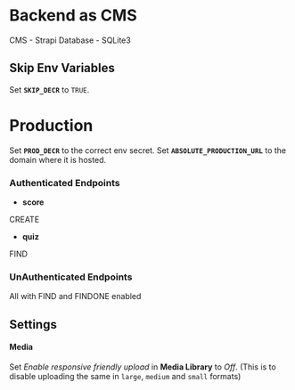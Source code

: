 # Backend as CMS

CMS - Strapi
Database - SQLite3

## Skip Env Variables

Set **`SKIP_DECR`** to `TRUE`.

# Production

Set **`PROD_DECR`** to the correct env secret.
Set **`ABSOLUTE_PRODUCTION_URL`** to the domain where it is hosted.

### Authenticated Endpoints

-   **score**

CREATE

-   **quiz**

FIND

### UnAuthenticated Endpoints

All with FIND and FINDONE enabled

## Settings

#### Media

Set _Enable responsive friendly upload_ in **Media Library** to _Off_.
(This is to disable uploading the same in `large`, `medium` and `small` formats)
